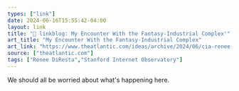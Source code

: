 ```yaml
---
types: ["link"]
date: 2024-06-16T15:55:42-04:00
layout: link
title: "🔗 linkblog: My Encounter With the Fantasy-Industrial Complex'"
art_title: "My Encounter With the Fantasy-Industrial Complex"
art_link: "https://www.theatlantic.com/ideas/archive/2024/06/cia-renee-censorship-conspiracy-twitter/678688/"
source: ["theatlantic.com"]
tags: ["Renee DiResta","Stanford Internet Observatory"]
---
```

We should all be worried about what's happening here.
